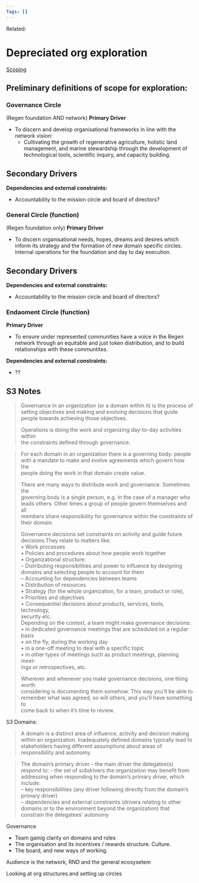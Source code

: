```yaml
---
Tags: []
---
```

Related: 
# Depreciated org exploration

[Scoping](https://resources.h3uni.org/facilitation-guide/scoping/)

## Preliminary definitions of scope for exploration:

### Governance Circle
(Regen foundation AND network)
**Primary Driver**
- To discern and develop organisational frameworks in line with the network vision:
	- Cultivating the growth of regenerative agriculture, holistic land management, and marine stewardship through the development of technological tools, scientific inquiry, and capacity building.

**Secondary Drivers**
- 

**Dependencies and external constraints:**
- Accountability to the mission circle and board of directors?

### General Circle (function)
(Regen foundation only)
**Primary Driver**
- To discern organisational needs, hopes, dreams and desires which inform its strategy and the formation of new domain specific circles. Internal operations for the foundation and day to day execution.

**Secondary Drivers**
- 

**Dependencies and external constraints:**
- Accountability to the mission circle and board of directors?

### Endaoment Circle (function)
**Primary Driver**
- To ensure under represented communities have a voice in the Regen network through an equitable and just token distribution, and to build relationships with these communtites. 

**Dependencies and external constraints:**
- ??



## S3 Notes
>Governance in an organization (or a domain within it) is the process of setting objectives and making and evolving decisions that guide people towards achieving those objectives. 
>
>Operations is doing the work and organizing day-to-day activities within  
the constraints defined through governance.


> For each domain in an organization there is a governing body: people  
with a mandate to make and evolve agreements which govern how the  
people doing the work in that domain create value.  
>
> There are many ways to distribute work and governance. Sometimes the  
governing body is a single person, e.g. in the case of a manager who  
leads others. Other times a group of people govern themselves and all  
members share responsibility for governance within the constraints of  
their domain.  
>
> Governance decisions set constraints on activity and guide future decisions.They relate to matters like:  
• Work processes  
• Policies and procedures about how people work together  
• Organizational structure:  
	– Distributing responsibilities and power to influence by designing domains and selecting people to account for them  
	– Accounting for dependencies between teams  
• Distribution of resources  
• Strategy (for the whole organization, for a team, product or role),  
• Priorities and objectives  
• Consequential decisions about products, services, tools, technology,  
security etc.  
Depending on the context, a team might make governance decisions:  
• in dedicated governance meetings that are scheduled on a regular  
basis  
• on the fly, during the working day  
• in a one-off meeting to deal with a specific topic  
• in other types of meetings such as product meetings, planning meet-  
ings or retrospectives, etc.  
>
> Wherever and whenever you make governance decisions, one thing worth  
considering is documenting them somehow. This way you’ll be able to  
remember what was agreed, so will others, and you’ll have something to  
come back to when it’s time to review.




S3 Domains: 
> A domain is a distinct area of influence, activity and decision making  
within an organization. Inadequately defined domains typically lead to stakeholders having different assumptions about areas of responsibility and autonomy.

> The domain’s primary driver - the main driver the delegatee(s) respond to: 
	- the set of subdrivers the organization may benefit from addressing when responding to the domain’s primary driver, which include:  
		– key responsibilities (any driver following directly from the domain’s primary driver)  
		– dependencies and external constraints (drivers relating to other domains or to the environment beyond the organization) that constrain the delegatees’ autonomy
		
		




		
Governance
- Team gainig clarity on domains and roles
- The organisation and its incentives / rewards structure. Culture.
- The board, and new ways of working.

Audience is the network, RND and the general ecosysetem

Looking at org structures and setting up circles